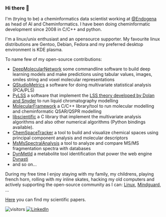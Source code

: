 ### Hi there 👋

I'm (trying to be) a cheminformatics data scientist working at [@Endogena](http://endogena.com/) as head of AI and Cheminformatics. 
I have been doing cheminformatic development since 2008 in C/C++ and python.

I'm a linux/unix enthusiast and an opensource supporter.
My favourite linux distributions are Gentoo, Debian, Fedora and my preferred desktop environment is KDE plasma.

To name few of my open-source contributions:
* [DeepMolecularNetwork](https://github.com/gmrandazzo/DeepMolecularNetwork) some commandline software to build deep learning models and make predictions using tabular values, images, smiles string and voxel molecular representations
* [QStudioMetrics](https://github.com/gmrandazzo/QStudioMetrics) a software for doing multivariate statistical analysis (PCA/PLS)
* [PyLSS](https://github.com/gmrandazzo/PyLSS) a software that implement the [LSS theory developed by Dolan and Snyder](https://www.chromatographytoday.com/article/bioanalytical/40/imre_molnr_hans-jrgen_rieger_rbert_kormny/chromatography_modelling_in_high_performance_liquid_chromatography_method_development/1387) to run liquid chromatography modelling
* [MolecularFramework](https://github.com/gmrandazzo/MolecularFramework) a C/C++ library/tool to run molecular modelling and cheminformatic QSAR/QSPR modelling
* [libscientific](https://github.com/gmrandazzo/libscientific) a C library that implement the multivariate analysis algorithms and also other numerical algorithms (Python bindings available).
* [ChemSpaceTracker](https://github.com/gmrandazzo/ChemSpaceTracker) a tool to build and visualize chemical spaces using principal component analysis and molecular descriptors
* [MsMsSpectralAnalysis](https://github.com/gmrandazzo/MsMsSpectralAnalysis) a tool to analyze and compare MS/MS fragmentation spectra with databases 
* [DynMetId](https://github.com/gmrandazzo/DynMetId) a metabolite tool identification that power the web engine [Dynasti](https://dynasti.vital-it.ch/)
* and so on... 

During my free time I enjoy staying with my family, my childrens, playing french horn, rolling with my inline skates, hacking my old computers and actively supporting the open-source community as I can: [Linux](https://lore.kernel.org/linux-wireless/20200405220659.45621-1-chunkeey@gmail.com/#r), [Mindguard](https://github.com/asbestomolesto/mindguard), ... 

[Here](https://scholar.google.com/citations?user=3JSLI6MAAAAJ&hl=en) you can find my scientific papers.



![visitors](https://visitor-badge.glitch.me/badge?page_id=gmrandazzo.gmrandazzo)
[![LinkedIn](https://img.shields.io/badge/LinkedIn--_.svg?style=social&logo=linkedin)](https://www.linkedin.com/in/gmrandazzo/)

